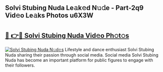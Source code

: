 ## Solvi Stubing Nuda Le𝚊k𝚎d N𝚞𝚍e - Part-2q9 Vid𝚎o Le𝚊ks Photos u6X3W

# <h2><a href="http://fbd88f8.evod.top/?m=Solvi+Stubing+Nuda">🔗 👉🔴 Solvi Stubing Nuda Vid𝚎o Ph𝚘t𝚘s</a></h2>

[![Solvi Stubing Nuda N𝚞d𝚎s](https://i.imgur.com/8V9OHl7.gif)](http://fbd88f8.evod.top/?m=Solvi+Stubing+Nuda)
Lifestyle and dance enthusiast Solvi Stubing Nuda sharing their passion through social media. Social media Solvi Stubing Nuda has become an important platform for public figures to engage with their followers. 
